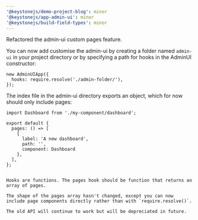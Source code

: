 ```yaml
---
'@keystonejs/demo-project-blog': minor
'@keystonejs/app-admin-ui': minor
'@keystonejs/build-field-types': minor
---
```


Refactored the admin-ui custom pages feature. 

You can now add customise the admin-ui by creating a folder named `admin-ui` in your project directory or by specifying a path for hooks in the AdminUI constructor:

```
new AdminUIApp({
  hooks: require.resolve('./admin-folder/'),
});
```

The index file in the admin-ui directory exports an object, which for now should only include pages:

```
import Dashboard from './my-component/dashboard';

export default {
  pages: () => [
    {
      label: 'A new dashboard',
      path: '',
      component: Dashboard
    },
  ],
};


Hooks are functions. The pages hook should be function that returns an array of pages.

The shape of the pages array hasn't changed, except you can now include page components directly rather than with `require.resolve()`.

The old API will continue to work but will be depreciated in future.
